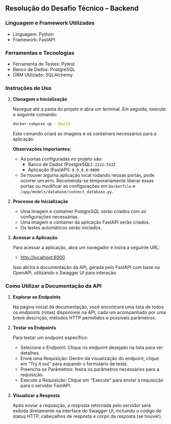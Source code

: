 ## Resolução do Desafio Técnico – Backend

### Linguagem e Framework Utilizados

- Linguagem: Python
- Framework: FastAPI

### Ferramentas e Tecnologias

- Ferramenta de Testes: Pytest
- Banco de Dados: PostgreSQL
- ORM Utilizado: SQLAlchemy

### Instruções de Uso

1. **Clonagem e Inicialização**

   Navegue até a pasta do projeto e abra um terminal. Em seguida, execute o seguinte comando:

   ```bash
   docker-compose up --build
   ```

   Este comando criará as imagens e os containers necessários para a aplicação.

   **Observações Importantes:**
   - As portas configuradas no projeto são:
     - Banco de Dados (PostgreSQL): `2222:5432`
     - Aplicação (FastAPI): `0.0.0.0:8000`
   - Se houver alguma aplicação local rodando nessas portas, pode ocorrer um erro. Recomenda-se temporariamente liberar essas portas ou modificar as configurações em `Dockerfile` e `/app/models/database/connect_database.py`.

2. **Processo de Inicialização**

   - Uma imagem e container PostgreSQL serão criados com as configurações necessárias.
   - Uma imagem e container da aplicação FastAPI serão criados.
   - Os testes automáticos serão iniciados.

3. **Acessar a Aplicação**

   Para acessar a aplicação, abra um navegador e insira a seguinte URL:

   - [http://localhost:8000](http://localhost:8000)

   Isso abrirá a documentação da API, gerada pelo FastAPI com base no OpenAPI, utilizando o Swagger UI para interação.

### Como Utilizar a Documentação da API

1. **Explorar os Endpoints**

   Na página inicial da documentação, você encontrará uma lista de todos os endpoints (rotas) disponíveis na API, cada um acompanhado por uma breve descrição, métodos HTTP permitidos e possíveis parâmetros.

2. **Testar os Endpoints**

   Para testar um endpoint específico:

   - Selecione o Endpoint: Clique no endpoint desejado na lista para ver detalhes.
   - Envie uma Requisição: Dentro da visualização do endpoint, clique em "Try it out" para expandir o formulário de teste.
   - Preencha os Parâmetros: Insira os parâmetros necessários para a requisição.
   - Execute a Requisição: Clique em "Execute" para enviar a requisição para o servidor FastAPI.

3. **Visualizar a Resposta**

   Após enviar a requisição, a resposta retornada pelo servidor será exibida diretamente na interface do Swagger UI, incluindo o código de status HTTP, cabeçalhos de resposta e corpo da resposta (se houver).

